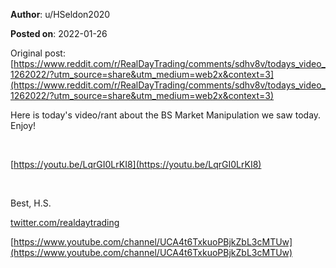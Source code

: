 **Author**: u/HSeldon2020

**Posted on**: 2022-01-26

Original post: [https://www.reddit.com/r/RealDayTrading/comments/sdhv8v/todays_video_1262022/?utm_source=share&utm_medium=web2x&context=3](https://www.reddit.com/r/RealDayTrading/comments/sdhv8v/todays_video_1262022/?utm_source=share&utm_medium=web2x&context=3)

Here is today's video/rant about the BS Market Manipulation we saw today.  Enjoy!

&#x200B;

[https://youtu.be/LqrGI0LrKI8](https://youtu.be/LqrGI0LrKI8)

&#x200B;

Best, H.S.

[twitter.com/realdaytrading](https://twitter.com/realdaytrading)

[https://www.youtube.com/channel/UCA4t6TxkuoPBjkZbL3cMTUw](https://www.youtube.com/channel/UCA4t6TxkuoPBjkZbL3cMTUw)